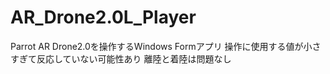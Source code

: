 # AR_Drone2.0L_Player
 Parrot AR Drone2.0を操作するWindows Formアプリ
   操作に使用する値が小さすぎて反応していない可能性あり
   離陸と着陸は問題なし
